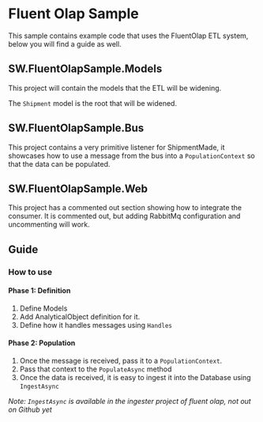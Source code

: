 # Fluent Olap Sample

This sample contains example code that uses the FluentOlap ETL system, below you will find a guide
as well.


## SW.FluentOlapSample.Models

This project will contain the models that the ETL will be widening.

The `Shipment` model is the root that will be widened.


## SW.FluentOlapSample.Bus

This project contains a very primitive listener for ShipmentMade, it showcases how to use a message
from the bus into a `PopulationContext` so that the data can be populated.


## SW.<span></span>FluentOlapSample.<span></span>Web

This project has a commented out section showing how to integrate the consumer. It is commented out,
but adding RabbitMq configuration and uncommenting will work.


## Guide

### How to use

#### Phase 1: Definition
1. Define Models
2. Add AnalyticalObject<T> definition for it.
3. Define how it handles messages using `Handles`

#### Phase 2: Population
1. Once the message is received, pass it to a `PopulationContext`.
2. Pass that context to the `PopulateAsync` method 
3. Once the data is received, it is easy to ingest it into the Database using `IngestAsync`

*Note: `IngestAsync` is available in the ingester project of fluent olap, not out on Github yet*





